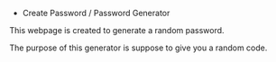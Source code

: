 * Create Password / Password Generator

This webpage is created to generate a random password.

The purpose of this generator is suppose to give you a random code.


